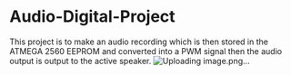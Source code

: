 # Audio-Digital-Project
This project is to make an audio recording which is then stored in the ATMEGA 2560 EEPROM and converted into a PWM signal then the audio output is output to the active speaker.
![Uploading image.png…]()

